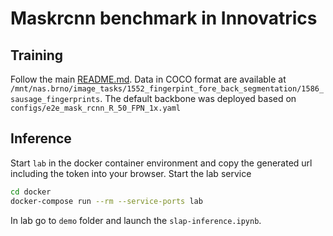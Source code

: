 # Maskrcnn benchmark in Innovatrics

## Training

Follow the main [README.md](../README.md).
Data in COCO format are available at `/mnt/nas.brno/image_tasks/1552_fingerpint_fore_back_segmentation/1586_sausage_fingerprints`.
The default backbone was deployed based on `configs/e2e_mask_rcnn_R_50_FPN_1x.yaml`



## Inference

Start `lab` in the docker container environment and copy the generated url including the token into your browser.
Start the lab service

~~~bash
cd docker
docker-compose run --rm --service-ports lab
~~~

In lab go to `demo` folder and launch the `slap-inference.ipynb`.
